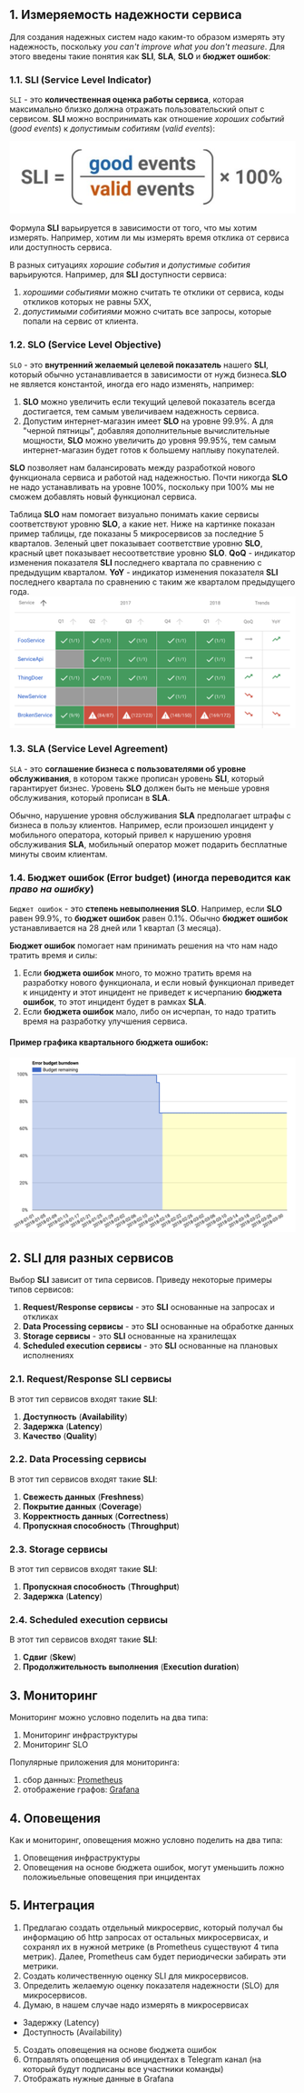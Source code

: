 ## 1. Измеряемость надежности сервиса
Для создания надежных систем надо каким-то образом измерять эту надежность, поскольку *you can't improve what you don't measure*. Для этого введены такие понятия как **SLI**, **SLA**, **SLO** и **бюджет ошибок**:

### 1.1. SLI (Service Level Indicator)
`SLI` - это **количественная оценка работы сервиса**, которая максимально близко должна отражать пользовательский опыт с сервисом. **SLI** можно воспринимать как отношение *хороших событий* (*good events*) к *допустимым собитиям* (*valid events*):

![SLi formula](./imgs/sli_formula.jpg)

Формула **SLI** варьируется в зависимости от того, что мы хотим измерять. Например, хотим ли мы измерять время отклика от сервиса или доступность сервиса.

В разных ситуациях *хорошие события* и *допустимые собития* варьируются.
Например, для **SLI** доступности сервиса:
1. *хорошими событиями* можно считать те отклики от сервиса, коды откликов которых не равны 5XX,
2. *допустимыми собитиями* можно считать все запросы, которые попали на сервис от клиента.

### 1.2. SLO (Service Level Objective)
`SLO` - это **внутренний желаемый целевой показатель** нашего **SLI**, который обычно устанавливается в зависимости от нужд бизнеса.**SLO** не является константой, иногда его надо изменять, например:
1. **SLO** можно увеличить если текущий целевой показатель всегда достигается, тем самым увеличиваем надежность сервиса.
2. Допустим интернет-магазин имеет **SLO** на уровне 99.9%. А для "черной пятницы", добавляя дополнительные вычислительные мощности, **SLO** можно увеличить до уровня 99.95%, тем самым интернет-магазин будет готов к большему наплыву покупателей.

**SLO** позволяет нам балансировать между разработкой нового функционала сервиса и работой над надежностью. Почти никогда **SLO** не надо устанавливать на уровне 100%, поскольку при 100% мы не сможем добавлять новый функционал сервиса.

Таблица **SLO** нам помогает визуально понимать какие сервисы соответствуют уровню **SLO**, а какие нет. Ниже на картинке показан пример таблицы, где показаны 5 микросервисов за последние 5 кварталов. Зеленый цвет показывает соответствие уровню **SLO**, красный цвет показывает несоответствие уровню **SLO**. **QoQ** - индикатор изменения показателя **SLI** последнего квартала по сравнению с предыдущим кварталом. **YoY** - индикатор изменения показателя **SLI** последнего квартала по сравнению с таким же кварталом предыдущего года.
![SLO table](./imgs/slo_table.png)

### 1.3. SLA (Service Level Agreement)
`SLA` - это **соглашение бизнеса с пользователями об уровне обслуживания**, в котором также прописан уровень **SLI**, который гарантирует бизнес. Уровень **SLO** должен быть не меньше уровня обслуживания, который прописан в **SLA**.

Обычно, нарушение уровня обслуживания **SLA** предполагает штрафы с бизнеса в пользу клиентов. Например, если произошел инцидент у мобильного оператора, который привел к нарушению уровня обслуживания **SLA**, мобильный оператор может подарить бесплатные минуты своим клиентам.

### 1.4. Бюджет ошибок (Error budget) (иногда переводится как *право на ошибку*)
`Бюджет ошибок` - это **степень невыполнения SLO**. Например, если **SLO** равен 99.9%, то **бюджет ошибок** равен 0.1%. Обычно **бюджет ошибок** устанавливается на 28 дней или 1 квартал (3 месяца).

**Бюджет ошибок** помогает нам принимать решения на что нам надо тратить время и силы:
1. Если **бюджета ошибок** много, то можно тратить время на разработку нового функционала, и если новый функционал приведет к инциденту и этот инцидент не приведет к исчерпанию **бюджета ошибок**, то этот инцидент будет в рамках **SLA**.
2. Если **бюджета ошибок** мало, либо он исчерпан, то надо тратить время на разработку улучшения сервиса.

#### Пример графика квартального бюджета ошибок:
![error bugdet graph](./imgs/error_budget.png)

## 2. SLI для разных сервисов
Выбор **SLI** зависит от типа сервисов. Приведу некоторые примеры типов сервисов:
1. **Request/Response сервисы** - это **SLI** основанные на запросах и откликах
2. **Data Processing сервисы** - это **SLI** основанные на обработке данных
3. **Storage сервисы** - это **SLI** основанные на хранилещах
4. **Scheduled execution сервисы** - это **SLI** основанные на плановых исполнениях

### 2.1. Request/Response SLI сервисы
В этот тип сервисов входят такие **SLI**:
1. **Доступность** (**Availability**)
2. **Задержка** (**Latency**)
3. **Качество** (**Quality**)

### 2.2. Data Processing сервисы
В этот тип сервисов входят такие **SLI**:
1. **Свежесть данных** (**Freshness**)
2. **Покрытие данных** (**Coverage**)
3. **Корректность данных** (**Correctness**)
4. **Пропускная способность** (**Throughput**)

### 2.3. Storage сервисы
В этот тип сервисов входят такие **SLI**:
1. **Пропускная способность** (**Throughput**)
2. **Задержка** (**Latency**)

### 2.4. Scheduled execution сервисы
В этот тип сервисов входят такие **SLI**:
1. **Сдвиг** (**Skew**)
2. **Продолжительность выполнения** (**Execution duration**)

## 3. Мониторинг
Мониторинг можно условно поделить на два типа:
1. Мониторинг инфраструктуры
2. Мониторинг SLO

Популярные приложения для мониторинга:
1. сбор данных: [Prometheus](https://prometheus.io/)
2. отображение графов: [Grafana](https://grafana.com/)

## 4. Оповещения
Как и мониторинг, оповещения можно условно поделить на два типа:
1. Оповещения инфраструктуры
2. Оповещения на основе бюджета ошибок, могут уменьшить ложно положиьельные оповещения при инцидентах

## 5. Интеграция
1. Предлагаю создать отдельный микросервис, который получал бы информацию об http запросах от остальных микросервисах, и сохранял их в нужной метрике (в Prometheus существуют 4 типа метрик). Далее, Prometheus сам будет периодически забирать эти метрики.
2. Создать количественную оценку SLI для микросервисов.
3. Определить желаемую оценку показателя надежности (SLO) для микросервисов.
4. Думаю, в нашем случае надо измерять в микросервисах
  - Задержку (Latency)
  - Доступность (Availability)
5. Создать оповещения на основе бюджета ошибок
6. Отправлять оповещения об инцидентах в Telegram канал (на который будут подписаны все участники команды)
7. Отображать нужные данные в Grafana

